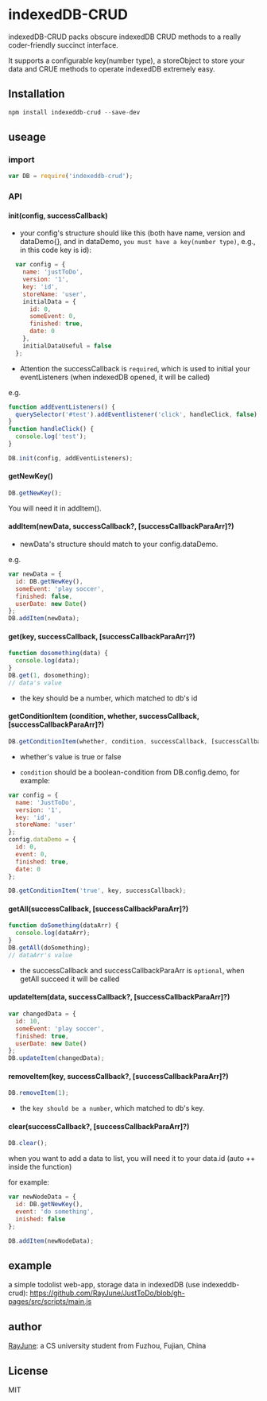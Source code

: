 # indexedDB-CRUD

indexedDB-CRUD packs obscure indexedDB CRUD methods to a really coder-friendly succinct interface.

It supports a configurable key(number type), a storeObject to store your data and CRUE methods to operate indexedDB extremely easy.

## Installation

```javascript
npm install indexeddb-crud --save-dev
```

## useage

### import

```javascript
var DB = require('indexeddb-crud');
```

### API

#### init(config, successCallback)

* your config's structure should like this (both have name, version and dataDemo{}, and in dataDemo, `you must have a key(number type)`, e.g., in this code key is id):

```javascript
  var config = {  
    name: 'justToDo',
    version: '1',
    key: 'id',
    storeName: 'user',
    initialData = { 
      id: 0,
      someEvent: 0,
      finished: true,
      date: 0
    },
    initialDataUseful = false
  };
```

* Attention the successCallback is `required`, which is used to initial your eventListeners (when indexedDB opened, it will be called)

e.g.

```javascript
function addEventListeners() {
  querySelector('#test').addEventlistener('click', handleClick, false);
}
function handleClick() {
  console.log('test');
}

DB.init(config, addEventListeners);
```

#### getNewKey()

```javascript
DB.getNewKey();
```

You will need it in addItem().

#### addItem(newData, successCallback?, [successCallbackParaArr]?)

* newData's structure should match to your config.dataDemo.

e.g.

```javascript
var newData = {
  id: DB.getNewKey(),
  someEvent: 'play soccer',
  finished: false,
  userDate: new Date()
};
DB.addItem(newData);
```

#### get(key, successCallback, [successCallbackParaArr]?)

```javascript
function dosomething(data) {
  console.log(data);
}
DB.get(1, dosomething);
// data's value
```

* the key should be a number, which matched to db's id

#### getConditionItem (condition, whether, successCallback, [successCallbackParaArr]?)

```javascript
DB.getConditionItem(whether, condition, successCallback, [successCallbackParaArr]);
```

* whether's value is true or false

* `condition` should be a boolean-condition from DB.config.demo, for example:

```javascript
var config = {  
  name: 'JustToDo',
  version: '1',
  key: 'id',
  storeName: 'user' 
};
config.dataDemo = { 
  id: 0,
  event: 0,
  finished: true,
  date: 0
};

DB.getConditionItem('true', key, successCallback);
```

#### getAll(successCallback, [successCallbackParaArr]?)

```javascript
function doSomething(dataArr) {
  console.log(dataArr);
}
DB.getAll(doSomething);
// dataArr's value
```

*  the successCallback and successCallbackParaArr is `optional`, when getAll succeed it will be called

#### updateItem(data, successCallback?, [successCallbackParaArr]?)

```javascript
var changedData = {
  id: 10,
  someEvent: 'play soccer',
  finished: true,
  userDate: new Date()
};
DB.updateItem(changedData);
```

#### removeItem(key, successCallback?, [successCallbackParaArr]?)

```javascript
DB.removeItem(1);
```
* the `key should be a number`, which matched to db's key.

#### clear(successCallback?, [successCallbackParaArr]?)

```javascript
DB.clear();
```

when you want to add a data to list, you will need it to your data.id (auto ++ inside the function)

for example:

```javascript
var newNodeData = {
  id: DB.getNewKey(),
  event: 'do something',
  inished: false
};

DB.addItem(newNodeData);
```

## example

a simple todolist web-app, storage data in indexedDB (use indexeddb-crud): https://github.com/RayJune/JustToDo/blob/gh-pages/src/scripts/main.js

## author

[RayJune](http://rayjune.xyz/about): a CS university student from Fuzhou, Fujian, China

## License

MIT